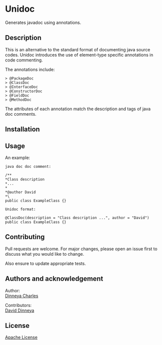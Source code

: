 # Unidoc

Generates javadoc using annotations.

## Description

This is an alternative to the standard format of documenting java source codes. Unidoc introduces the use of element-type specific annotations in code commenting. 

The annotations include:

    > @PackageDoc
    > @ClassDoc
    > @InterfaceDoc
    > @ConstructorDoc
    > @FieldDoc
    > @MethodDoc
     
      
The attributes of each annotation match the description and tags of java doc comments.
    
## Installation

## Usage

An example:

```
java doc doc comment:

/**
*Class description
*...
*
*@author David
*\
public class ExampleClass {}

```

```
Unidoc format:

@ClassDoc(description = "Class description ...", author = "David")
public class ExampleClass {}

```  

## Contributing

Pull requests are welcome. For major changes, please open an issue first to discuss what you would like to change.

Also ensure to update appropriate tests.

## Authors and acknowledgement

Author: \
[Dinneya Charles](https://www.linkedin.com/in/dinneya-charles-a55801139/)

Contributors:\
[David Dinneya](https://www.linkedin.com/in/david-dinneya-aa38ba198/)

## License

[Apache License](http://www.apache.org/licenses/)
 